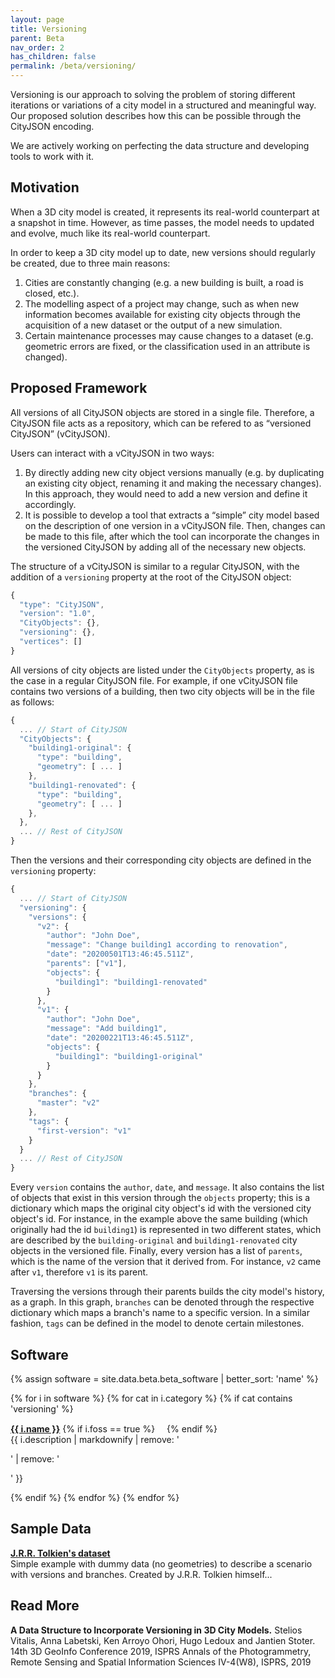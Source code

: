 ```yaml
---
layout: page
title: Versioning
parent: Beta
nav_order: 2
has_children: false
permalink: /beta/versioning/
---
```


Versioning is our approach to solving the problem of storing different iterations or variations of a city model in a structured and meaningful way. Our proposed solution describes how this can be possible through the CityJSON encoding.

We are actively working on perfecting the data structure and developing tools to work with it.

## Motivation

When a 3D city model is created, it represents its real-world counterpart at a snapshot in time. However, as time passes, the model needs to updated and evolve, much like its real-world counterpart. 

In order to keep a 3D city model up to date, new versions should regularly be created, due to three main reasons:
 1. Cities are constantly changing (e.g. a new building is built, a road is closed, etc.). 
 2. The modelling aspect of a project may change, such as when new information becomes available for existing city objects through the acquisition of a new dataset or the output of a new simulation. 
 3. Certain maintenance processes may cause changes to a dataset (e.g. geometric errors are fixed, or the classification used in an attribute is changed).

## Proposed Framework

All versions of all CityJSON objects are stored in a single file. Therefore, a CityJSON file acts as a repository, which can be refered to as “versioned CityJSON” (vCityJSON). 

Users can interact with a vCityJSON in two ways:
 1. By directly adding new city object versions manually (e.g. by duplicating an existing city object, renaming it and making the necessary changes). In this approach, they would need to add a new version and define it accordingly.
 2. It is possible to develop a tool that extracts a “simple” city model based on the description of one version in a vCityJSON file. Then, changes can be made to this file, after which the tool can incorporate the changes in the versioned CityJSON by adding all of the necessary new objects.

The structure of a vCityJSON is similar to a regular CityJSON, with the addition of a `versioning` property at the root of the CityJSON object:
```js
{
  "type": "CityJSON",
  "version": "1.0",
  "CityObjects": {},
  "versioning": {},
  "vertices": []
}
``` 
All versions of city objects are listed under the `CityObjects` property, as is the case in a regular CityJSON file. For example, if one vCityJSON file contains two versions of a building, then two city objects will be in the file as follows:
```js
{
  ... // Start of CityJSON
  "CityObjects": {
    "building1-original": {
      "type": "building",
      "geometry": [ ... ]
    },
    "building1-renovated": {
      "type": "building",
      "geometry": [ ... ]
    },
  },
  ... // Rest of CityJSON
}
``` 
Then the versions and their corresponding city objects are defined in the `versioning` property:
```js
{
  ... // Start of CityJSON
  "versioning": {
    "versions": {
      "v2": {
        "author": "John Doe",
        "message": "Change building1 according to renovation",
        "date": "20200501T13:46:45.511Z",
        "parents": ["v1"],
        "objects": {
          "building1": "building1-renovated"
        }
      },
      "v1": {
        "author": "John Doe",
        "message": "Add building1",
        "date": "20200221T13:46:45.511Z",
        "objects": {
          "building1": "building1-original"
        }
      }
    },
    "branches": {
      "master": "v2"
    },
    "tags": {
      "first-version": "v1"
    }
  }
  ... // Rest of CityJSON
}
```
Every `version` contains the `author`, `date`, and `message`. It also contains the list of objects that exist in this version through the `objects` property; this is a dictionary which maps the original city object's id with the versioned city object's id. For instance, in the example above the same building (which originally had the id `building1`) is represented in two different states, which are described by the `building-original` and `building1-renovated` city objects in the versioned file. Finally, every version has a list of `parents`, which is the name of the version that it derived from. For instance, `v2` came after `v1`, therefore `v1` is its parent. 

Traversing the versions through their parents builds the city model's history, as a graph. In this graph, `branches` can be denoted through the respective dictionary which maps a branch's name to a specific version. In a similar fashion, `tags` can be defined in the model to denote certain milestones.

## Software

{% assign software = site.data.beta.beta_software | better_sort: 'name' %}

{% for i in software %}
{% for cat in i.category %}
{% if cat contains 'versioning' %}
<p><a href="{{ i.webpage }}"><b>{{ i.name }}</b></a> {% if i.foss == true %}<img height="15" src="{{ '/assets/images/foss.svg' | prepend: site.baseurl }}"> {% endif %}<br/> {{ i.description | markdownify | remove: '<p>' | remove: '</p>' }} </p>
{% endif %}
{% endfor %}
{% endfor %}

## Sample Data

<p><a href="https://github.com/tudelft3d/cityjson-versioning-prototype/blob/develop/Examples/dummy/buildingBeforeAndAfter.json"><b>J.R.R. Tolkien's dataset</b></a><br/>
Simple example with dummy data (no geometries) to describe a scenario with versions and branches. Created by J.R.R. Tolkien himself...
</p>

## Read More

**A Data Structure to Incorporate Versioning in 3D City Models.** Stelios Vitalis, Anna Labetski, Ken Arroyo Ohori, Hugo Ledoux and Jantien Stoter. 14th 3D GeoInfo Conference 2019, ISPRS Annals of the Photogrammetry, Remote Sensing and Spatial Information Sciences IV-4(W8), ISPRS, 2019 [<i class="fas fa-bookmark"></i>](https://doi.org/10.5194/isprs-annals-IV-4-W8-123-2019) [<i class="fas fa-file-pdf"></i>](https://www.isprs-ann-photogramm-remote-sens-spatial-inf-sci.net/IV-4-W8/123/2019/)